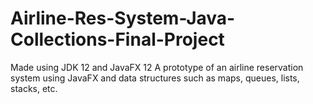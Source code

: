 # Airline-Res-System-Java-Collections-Final-Project
Made using JDK 12 and JavaFX 12
A prototype of an airline reservation system using JavaFX and data structures such as maps, queues, lists, stacks, etc.

